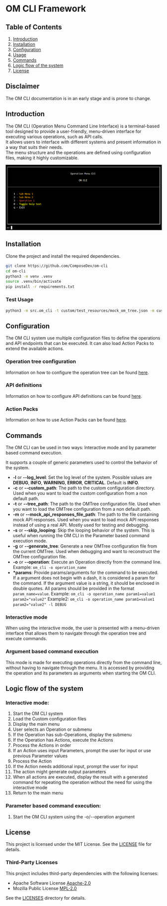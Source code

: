 # OM CLI Framework

## Table of Contents
1. [Introduction](#introduction)
2. [Installation](#installation)
3. [Configuration](#configuration)
4. [Usage](#usage)
5. [Commands](#commands)
6. [Logic flow of the system](#logic-flow-of-the-system)
9. [License](#license)


## Disclaimer
The OM CLI documentation is in an early stage and is prone to change.

## Introduction
The OM CLI (Operation Menu Command Line Interface) is a terminal-based tool designed to provide a user-friendly, menu-driven interface for executing various operations, such as API calls.  
It allows users to interface with different systems and present information in a way that suits their needs.  
The menu structure and the operations are defined using configuration files, making it highly customizable.

![A basic example of the OM CLI](documentation/menu_example1.png)

## Installation
Clone the project and install the required dependencies.

```bash
git clone https://github.com/ComposeDev/om-cli
cd om-cli
python3 -m venv .venv
source .venv/bin/activate
pip install -r requirements.txt
```

### Test Usage
```bash
python3 -m src.om_cli -t custom/test_resources/mock_om_tree.json -m custom/test_resources/mock_api_responses.json
```

## Configuration
The OM CLI system use multiple configuration files to define the operations and API endpoints that can be executed.
It can also load Action Packs to extend the available actions.

### Operation tree configuration
Information on how to configure the operation tree can be found [here](documentation/om_tree.md).

### API definitions
Information on how to configure API definitions can be found [here](documentation/api_definitions.md).

### Action Packs
Information on how to use Action Packs can be found [here](documentation/action_packs.md).

## Commands
The OM CLI can be used in two ways: Interactive mode and by parameter based command execution.

It supports a couple of generic parameters used to control the behavior of the system.
 - **-l** or **--log_level**:
    Set the log level of the system.
    Possible values are **DEBUG**, **INFO**, **WARNING**, **ERROR**, **CRITICAL**.
    Default is **INFO**.
 - **-c** or **--custom_path**:
    The path to the custom configuration directory.
    Used when you want to load the custom configuration from a non default path.
 - **-t** or **--tree_path**: 
    The path to the OMTree configuration file.
    Used when you want to load the OMTree configuration from a non default path.
 - **-m** or **--mock_api_responses_file_path**:
      The path to the file containing mock API responses.
      Used when you want to load mock API responses instead of using a real API.
      Mostly used for testing and debugging.
 - **-s** or **--skip_looping**:
    Skip the looping behavior of the system.
    This is useful when running the OM CLI in the Parameter based command execution mode.
 - **-g** or **--generate_tree**:
    Generate a new OMTree configuration file from the current OMTree.
    Used when debugging and want to reconstruct the OMTree configuration file.
 - **-o** or **--operation**:
    Execute an Operation directly from the command line.
    Example: `om_cli -o operation_name`
 - **\*params**:
    Provide params/arguments for the command to be executed.
    If a argument does not begin with a dash, it is considered a param for the command.
    If the argument value is a string, it should be enclosed in double quotes.
    All params should be provided in the format `param_name=value`.
    Example: `om_cli -o operation_name param1=value1 param2="value2"`
    Example2: `om_cli -o operation_name param1=value1 param2="value2" -l DEBUG`

### Interactive mode
When using the interactive mode, the user is presented with a menu-driven interface that allows them to navigate through the operation tree and execute commands.

### Argument based command execution
This mode is made for executing operations directly from the command line, without having to navigate through the menu.
It is accessed by providing the operation and its parameters as arguments when starting the OM CLI.

## Logic flow of the system
### Interactive mode:

1. Start the OM CLI system
2. Load the Custom configuration files
3. Display the main menu
4. User selects an Operation or submenu
6. If the Operation has sub-Operations, display the submenu
7. If the Operation has Actions, execute the Actions
8. Process the Actions in order
9. If an Action uses input Parameters, prompt the user for input or use previous Parameter values
10. Process the Action
11. If the Action needs additional input, prompt the user for input
12. The action might generate output parameters
13. When all actions are executed, display the result with a generated command for repeating the operation without the need for using the interactive mode
14. Return to the main menu

### Parameter based command execution:

1. Start the OM CLI system using the -o/--operation argument

## License

This project is licensed under the MIT License. See the [LICENSE](LICENSE) file for details.

### Third-Party Licenses

This project includes third-party dependencies with the following licenses:
- Apache Software License [Apache-2.0](LICENSES/APACHE_LICENSE.txt)
- Mozilla Public License [MPL-2.0](LICENSES/MPL_LICENSE.txt)

See the [LICENSES](LICENSES) directory for details.